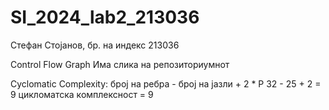 # SI_2024_lab2_213036
Стефан Стојанов, бр. на индекс 213036

Control Flow Graph
Има слика на репозиториумнот

Cyclomatic Complexity:
 број на ребра - број на јазли + 2 * P
        32     -   25          + 2 = 9
          цикломатска комплексност = 9